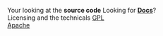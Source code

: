 Your looking at the **source code** Looking for **[Docs](https://kk5dire.github.io/Librays1/)**?<br>Licensing and the technicals
[GPL](https://github.com/kk5dire/Librays1/blob/master/LICENSE)<br>
[Apache](https://github.com/kk5dire/Librays1/blob/master/Apache.txt)
